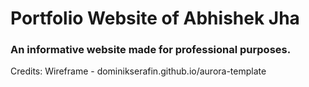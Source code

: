 Portfolio Website of Abhishek Jha
===============

### An informative website made for professional purposes.

Credits:
Wireframe - dominikserafin.github.io/aurora-template

